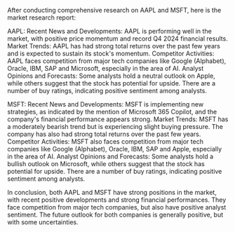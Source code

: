 After conducting comprehensive research on AAPL and MSFT, here is the market research report:

AAPL:
Recent News and Developments: AAPL is performing well in the market, with positive price momentum and record Q4 2024 financial results.
Market Trends: AAPL has had strong total returns over the past few years and is expected to sustain its stock's momentum. 
Competitor Activities: AAPL faces competition from major tech companies like Google (Alphabet), Oracle, IBM, SAP and Microsoft, especially in the area of AI.
Analyst Opinions and Forecasts: Some analysts hold a neutral outlook on Apple, while others suggest that the stock has potential for upside. There are a number of buy ratings, indicating positive sentiment among analysts.

MSFT:
Recent News and Developments: MSFT is implementing new strategies, as indicated by the mention of Microsoft 365 Copilot, and the company's financial performance appears strong.
Market Trends: MSFT has a moderately bearish trend but is experiencing slight buying pressure. The company has also had strong total returns over the past few years.
Competitor Activities: MSFT also faces competition from major tech companies like Google (Alphabet), Oracle, IBM, SAP and Apple, especially in the area of AI.
Analyst Opinions and Forecasts: Some analysts hold a bullish outlook on Microsoft, while others suggest that the stock has potential for upside. There are a number of buy ratings, indicating positive sentiment among analysts.

In conclusion, both AAPL and MSFT have strong positions in the market, with recent positive developments and strong financial performances. They face competition from major tech companies, but also have positive analyst sentiment. The future outlook for both companies is generally positive, but with some uncertainties.